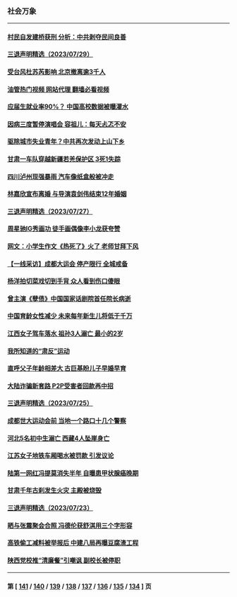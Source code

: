 ### 社会万象
---
#### [村民自发建桥获刑 分析：中共剥夺民间良善](../../pages/ncid282/n14044223.md?07301645) 
#### [三退声明精选（2023/07/29）](../../pages/ncid282/n14044375.md?07301645) 
#### [受台风杜苏芮影响 北京撤离逾3千人](../../pages/ncid282/n14044247.md?07301645) 
#### [油管热门视频 网站代理 翻墙必看视频](http://138.2.39.72:81/youtube.html?epic-marker?07301645)
#### [应届生就业率90%？ 中国高校数据被曝灌水](../../pages/ncid282/n14044119.md?07301645) 
#### [因病三度暂停演唱会 容祖儿：每天忐忑不安](../../pages/ncid282/n14043840.md?07301645) 
#### [驱除城市失业青年？中共再次发动上山下乡](../../pages/ncid282/n14043152.md?07301645) 
#### [甘肃一车队穿越新疆若羌保护区 3死1失踪](../../pages/ncid282/n14043661.md?07301645) 
#### [四川泸州现强暴雨 汽车像纸盒般被冲走](../../pages/ncid282/n14043241.md?07301645) 
#### [林嘉欣宣布离婚 与导演袁剑伟结束12年婚姻](../../pages/ncid282/n14043248.md?07301645) 
#### [三退声明精选（2023/07/27）](../../pages/ncid282/n14043320.md?07301645) 
#### [周星驰IG秀画功 徒手画偶像李小龙获夸赞](../../pages/ncid282/n14043211.md?07301645) 
#### [网文：小学生作文《热死了》火了 老师甘拜下风](../../pages/ncid282/n14043061.md?07301645) 
#### [【一线采访】成都大运会 停产限行 全城戒备](../../pages/ncid282/n14042884.md?07301645) 
#### [杨洋拍切菜戏切到手背 众人看到伤口傻眼](../../pages/ncid282/n14042527.md?07301645) 
#### [曾主演《孽债》中国国家话剧院首任院长病逝](../../pages/ncid282/n14042508.md?07301645) 
#### [中国育龄女性减少 未来每年新生儿将低于千万](../../pages/ncid282/n14042229.md?07301645) 
#### [江西女子驾车落水 祖孙3人溺亡 最小的2岁](../../pages/ncid282/n14042217.md?07301645) 
#### [我所知道的“肃反”运动](../../pages/ncid282/n14042249.md?07301645) 
#### [直呼父子年龄相差大 古巨基盼儿子早婚早育](../../pages/ncid282/n14041756.md?07301645) 
#### [大陆诈骗新套路 P2P受害者回款再中招](../../pages/ncid282/n14041708.md?07301645) 
#### [三退声明精选（2023/07/25）](../../pages/ncid282/n14041720.md?07301645) 
#### [成都世大运动会前 当地一个路口十几个警察](../../pages/ncid282/n14041528.md?07301645) 
#### [河北5名初中生溺亡 西藏4人坠崖身亡](../../pages/ncid282/n14041512.md?07301645) 
#### [江苏女子地铁车厢喝水被罚款 引发议论](../../pages/ncid282/n14041282.md?07301645) 
#### [陆第一网红冯提莫消失半年 自曝患甲状腺癌晚期](../../pages/ncid282/n14041064.md?07301645) 
#### [甘肃千年古刹发生火灾 主殿被烧毁](../../pages/ncid282/n14040791.md?07301645) 
#### [三退声明精选（2023/07/23）](../../pages/ncid282/n14040688.md?07301645) 
#### [晒与张震聚会合照 冯德伦获舒淇用三个字形容](../../pages/ncid282/n14040507.md?07301645) 
#### [高铁偷工减料被举报后 中建八局再曝豆腐渣工程](../../pages/ncid282/n14040484.md?07301645) 
#### [陕西党校推“清廉餐”引嘲讽 副校长被停职](../../pages/ncid282/n14039889.md?07301645) 

---
#### 第 [ [141](./141.md?07301645) / [140](./140.md?07301645) / [139](./139.md?07301645) / [138](./138.md?07301645) / [137](./137.md?07301645) / [136](./136.md?07301645) / [135](./135.md?07301645) / [134](./134.md?07301645) ] 页
